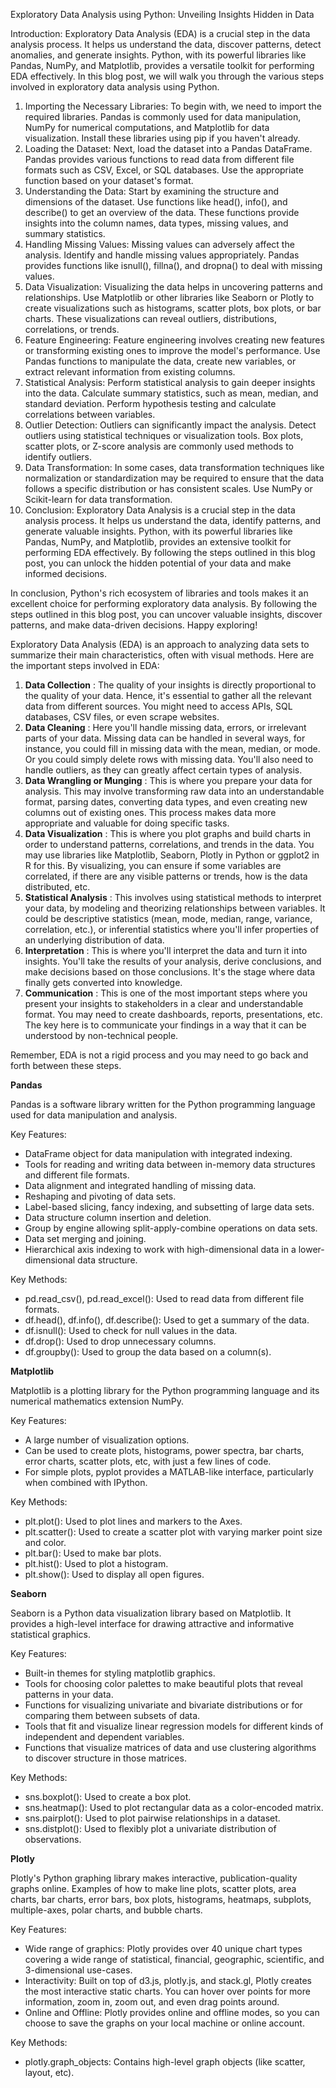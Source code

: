 Exploratory Data Analysis using Python: Unveiling Insights Hidden in Data

 Introduction:
 Exploratory Data Analysis (EDA) is a crucial step in the data analysis process. It helps us understand the data, discover patterns, detect anomalies, and generate insights. Python, with its powerful libraries like Pandas, NumPy, and Matplotlib, provides a versatile toolkit for performing EDA effectively. In this blog post, we will walk you through the various steps involved in exploratory data analysis using Python.

1. Importing the Necessary Libraries:
 To begin with, we need to import the required libraries. Pandas is commonly used for data manipulation, NumPy for numerical computations, and Matplotlib for data visualization. Install these libraries using pip if you haven't already.
2. Loading the Dataset:
 Next, load the dataset into a Pandas DataFrame. Pandas provides various functions to read data from different file formats such as CSV, Excel, or SQL databases. Use the appropriate function based on your dataset's format.
3. Understanding the Data:
 Start by examining the structure and dimensions of the dataset. Use functions like head(), info(), and describe() to get an overview of the data. These functions provide insights into the column names, data types, missing values, and summary statistics.
4. Handling Missing Values:
 Missing values can adversely affect the analysis. Identify and handle missing values appropriately. Pandas provides functions like isnull(), fillna(), and dropna() to deal with missing values.
5. Data Visualization:
 Visualizing the data helps in uncovering patterns and relationships. Use Matplotlib or other libraries like Seaborn or Plotly to create visualizations such as histograms, scatter plots, box plots, or bar charts. These visualizations can reveal outliers, distributions, correlations, or trends.
6. Feature Engineering:
 Feature engineering involves creating new features or transforming existing ones to improve the model's performance. Use Pandas functions to manipulate the data, create new variables, or extract relevant information from existing columns.
7. Statistical Analysis:
 Perform statistical analysis to gain deeper insights into the data. Calculate summary statistics, such as mean, median, and standard deviation. Perform hypothesis testing and calculate correlations between variables.
8. Outlier Detection:
 Outliers can significantly impact the analysis. Detect outliers using statistical techniques or visualization tools. Box plots, scatter plots, or Z-score analysis are commonly used methods to identify outliers.
9. Data Transformation:
 In some cases, data transformation techniques like normalization or standardization may be required to ensure that the data follows a specific distribution or has consistent scales. Use NumPy or Scikit-learn for data transformation.
10. Conclusion:
 Exploratory Data Analysis is a crucial step in the data analysis process. It helps us understand the data, identify patterns, and generate valuable insights. Python, with its powerful libraries like Pandas, NumPy, and Matplotlib, provides an extensive toolkit for performing EDA effectively. By following the steps outlined in this blog post, you can unlock the hidden potential of your data and make informed decisions.

 In conclusion, Python's rich ecosystem of libraries and tools makes it an excellent choice for performing exploratory data analysis. By following the steps outlined in this blog post, you can uncover valuable insights, discover patterns, and make data-driven decisions. Happy exploring!

Exploratory Data Analysis (EDA) is an approach to analyzing data sets to summarize their main characteristics, often with visual methods. Here are the important steps involved in EDA:

1. **Data Collection** : The quality of your insights is directly proportional to the quality of your data. Hence, it's essential to gather all the relevant data from different sources. You might need to access APIs, SQL databases, CSV files, or even scrape websites.
2. **Data Cleaning** : Here you'll handle missing data, errors, or irrelevant parts of your data. Missing data can be handled in several ways, for instance, you could fill in missing data with the mean, median, or mode. Or you could simply delete rows with missing data. You'll also need to handle outliers, as they can greatly affect certain types of analysis.
3. **Data Wrangling or Munging** : This is where you prepare your data for analysis. This may involve transforming raw data into an understandable format, parsing dates, converting data types, and even creating new columns out of existing ones. This process makes data more appropriate and valuable for doing specific tasks.
4. **Data Visualization** : This is where you plot graphs and build charts in order to understand patterns, correlations, and trends in the data. You may use libraries like Matplotlib, Seaborn, Plotly in Python or ggplot2 in R for this. By visualizing, you can ensure if some variables are correlated, if there are any visible patterns or trends, how is the data distributed, etc.
5. **Statistical Analysis** : This involves using statistical methods to interpret your data, by modeling and theorizing relationships between variables. It could be descriptive statistics (mean, mode, median, range, variance, correlation, etc.), or inferential statistics where you'll infer properties of an underlying distribution of data.
6. **Interpretation** : This is where you'll interpret the data and turn it into insights. You'll take the results of your analysis, derive conclusions, and make decisions based on those conclusions. It's the stage where data finally gets converted into knowledge.
7. **Communication** : This is one of the most important steps where you present your insights to stakeholders in a clear and understandable format. You may need to create dashboards, reports, presentations, etc. The key here is to communicate your findings in a way that it can be understood by non-technical people.

 Remember, EDA is not a rigid process and you may need to go back and forth between these steps.

**Pandas**

 Pandas is a software library written for the Python programming language used for data manipulation and analysis.

 Key Features:

- DataFrame object for data manipulation with integrated indexing.
- Tools for reading and writing data between in-memory data structures and different file formats.
- Data alignment and integrated handling of missing data.
- Reshaping and pivoting of data sets.
- Label-based slicing, fancy indexing, and subsetting of large data sets.
- Data structure column insertion and deletion.
- Group by engine allowing split-apply-combine operations on data sets.
- Data set merging and joining.
- Hierarchical axis indexing to work with high-dimensional data in a lower-dimensional data structure.

 Key Methods:
- pd.read\_csv(), pd.read\_excel(): Used to read data from different file formats.
- df.head(), df.info(), df.describe(): Used to get a summary of the data.
- df.isnull(): Used to check for null values in the data.
- df.drop(): Used to drop unnecessary columns.
- df.groupby(): Used to group the data based on a column(s).

**Matplotlib**

 Matplotlib is a plotting library for the Python programming language and its numerical mathematics extension NumPy.

 Key Features:
- A large number of visualization options.
- Can be used to create plots, histograms, power spectra, bar charts, error charts, scatter plots, etc, with just a few lines of code.
- For simple plots, pyplot provides a MATLAB-like interface, particularly when combined with IPython.

 Key Methods:
- plt.plot(): Used to plot lines and markers to the Axes.
- plt.scatter(): Used to create a scatter plot with varying marker point size and color.
- plt.bar(): Used to make bar plots.
- plt.hist(): Used to plot a histogram.
- plt.show(): Used to display all open figures.

**Seaborn**

 Seaborn is a Python data visualization library based on Matplotlib. It provides a high-level interface for drawing attractive and informative statistical graphics.

 Key Features:
- Built-in themes for styling matplotlib graphics.
- Tools for choosing color palettes to make beautiful plots that reveal patterns in your data.
- Functions for visualizing univariate and bivariate distributions or for comparing them between subsets of data.
- Tools that fit and visualize linear regression models for different kinds of independent and dependent variables.
- Functions that visualize matrices of data and use clustering algorithms to discover structure in those matrices.

 Key Methods:
- sns.boxplot(): Used to create a box plot.
- sns.heatmap(): Used to plot rectangular data as a color-encoded matrix.
- sns.pairplot(): Used to plot pairwise relationships in a dataset.
- sns.distplot(): Used to flexibly plot a univariate distribution of observations.

**Plotly**

 Plotly's Python graphing library makes interactive, publication-quality graphs online. Examples of how to make line plots, scatter plots, area charts, bar charts, error bars, box plots, histograms, heatmaps, subplots, multiple-axes, polar charts, and bubble charts.

 Key Features:
- Wide range of graphics: Plotly provides over 40 unique chart types covering a wide range of statistical, financial, geographic, scientific, and 3-dimensional use-cases.
- Interactivity: Built on top of d3.js, plotly.js, and stack.gl, Plotly creates the most interactive static charts. You can hover over points for more information, zoom in, zoom out, and even drag points around.
- Online and Offline: Plotly provides online and offline modes, so you can choose to save the graphs on your local machine or online account.

 Key Methods:
- plotly.graph\_objects: Contains high-level graph objects (like scatter, layout, etc).
